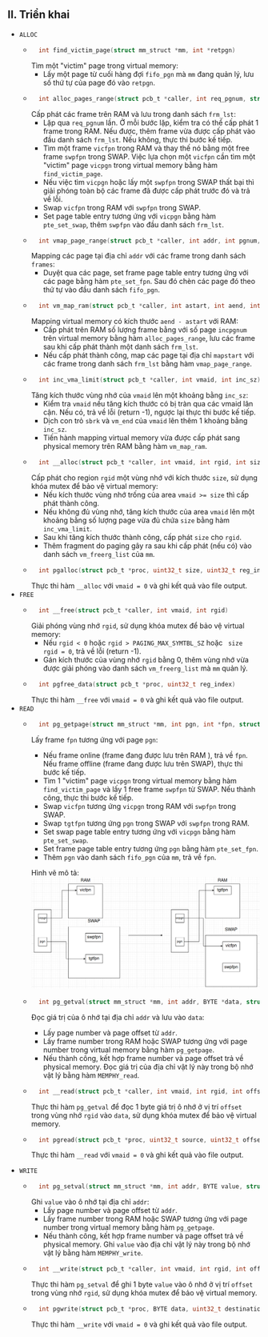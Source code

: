 ## II. Triển khai
- ```ALLOC```
    - ```c
        int find_victim_page(struct mm_struct *mm, int *retpgn)
        ```
        Tìm một "victim" page trong virtual memory:
        - Lấy một page từ cuối hàng đợi ```fifo_pgn``` mà ```mm``` đang quản lý, lưu số thứ tự của page đó vào ```retpgn```.
    - ```c
        int alloc_pages_range(struct pcb_t *caller, int req_pgnum, struct framephy_struct **frm_lst)
        ```
        Cấp phát các frame trên RAM và lưu trong danh sách ```frm_lst```:
        - Lặp qua ```req_pgnum``` lần. Ở mỗi bước lặp, kiểm tra có thể cấp phát 1 frame trong RAM. Nếu được, thêm frame vừa được cấp phát vào đầu danh sách ```frm_lst```. Nếu không, thực thi bước kế tiếp.
        - Tìm một frame ```vicfpn``` trong RAM và thay thế nó bằng một free frame ```swpfpn``` trong SWAP. Việc lựa chọn một ```vicfpn``` cần tìm một "victim" page ```vicpgn``` trong virtual memory bằng hàm ```find_victim_page```.
        - Nếu việc tìm ```vicpgn``` hoặc lấy một ```swpfpn``` trong SWAP thất bại thì giải phóng toàn bộ các frame đã được cấp phát trước đó và trả về lỗi.
        - Swap ```vicfpn``` trong RAM với ```swpfpn``` trong SWAP.
        - Set page table entry tương ứng với ```vicpgn``` bằng hàm ```pte_set_swap```, thêm ```swpfpn``` vào đầu danh sách ```frm_lst```.
    - ```c
        int vmap_page_range(struct pcb_t *caller, int addr, int pgnum, struct framephy_struct *frames, struct vm_rg_struct *ret_rg)
        ```
        Mapping các page tại địa chỉ ```addr``` với các frame trong danh sách ```frames```:
        - Duyệt qua các page, set frame page table entry tương ứng với các page bằng hàm ```pte_set_fpn```. Sau đó chèn các page đó theo thứ tự vào đầu danh sách ```fifo_pgn```.
    - ```c
        int vm_map_ram(struct pcb_t *caller, int astart, int aend, int mapstart, int incpgnum, struct vm_rg_struct *ret_rg)
        ```
        Mapping virtual memory có kích thước ```aend - astart``` với RAM:
        - Cấp phát trên RAM số lượng frame bằng với số page ```incpgnum``` trên virtual memory bằng hàm ```alloc_pages_range```, lưu các frame sau khi cấp phát thành một danh sách ```frm_lst```.
        - Nếu cấp phát thành công, map các page tại địa chỉ ```mapstart``` với các frame trong danh sách ```frm_lst``` bằng hàm ```vmap_page_range```.
    - ```c
        int inc_vma_limit(struct pcb_t *caller, int vmaid, int inc_sz)
        ```
        Tăng kích thước vùng nhớ của ```vmaid``` lên một khoảng bằng ```inc_sz```:
        - Kiểm tra ```vmaid``` nếu tăng kích thước có bị tràn qua các vmaid lân cận. Nếu có, trả về lỗi (return -1), ngược lại thực thi bước kế tiếp.
        - Dịch con trỏ ```sbrk``` và ```vm_end``` của ```vmaid``` lên thêm 1 khoảng bằng ```inc_sz```.
        - Tiến hành mapping virtual memory vừa được cấp phát sang physical memory trên RAM bằng hàm ```vm_map_ram```.
    - ```c
        int __alloc(struct pcb_t *caller, int vmaid, int rgid, int size, int *alloc_addr)
        ```
        Cấp phát cho region ```rgid``` một vùng nhớ với kích thước ```size```, sử dụng khóa mutex để bảo vệ virtual memory:
        - Nếu kích thước vùng nhớ trống của area ```vmaid >= size``` thì cấp phát thành công.
        - Nếu không đủ vùng nhớ, tăng kích thước của area ```vmaid``` lên một khoảng bằng số lượng page vừa đủ chứa ```size``` bằng hàm ```inc_vma_limit```.
        - Sau khi tăng kích thước thành công, cấp phát ```size``` cho ```rgid```.
        - Thêm fragment do paging gây ra sau khi cấp phát (nếu có) vào danh sách ```vm_freerg_list``` của ```mm```.
    - ```c
        int pgalloc(struct pcb_t *proc, uint32_t size, uint32_t reg_index)
        ```
        Thực thi hàm ```__alloc``` với ```vmaid = 0``` và ghi kết quả vào file output.
- ```FREE```
    - ```c
        int __free(struct pcb_t *caller, int vmaid, int rgid)
        ```
        Giải phóng vùng nhớ ```rgid```, sử dụng khóa mutex để bảo vệ virtual memory:
        - Nếu ```rgid < 0``` hoặc ```rgid > PAGING_MAX_SYMTBL_SZ``` hoặc ``` size rgid = 0```, trả về lỗi (return -1).
        - Gán kích thước của vùng nhớ ```rgid``` bằng 0, thêm vùng nhớ vừa được giải phóng vào danh sách ```vm_freerg_list``` mà ```mm``` quản lý.
    - ```c
        int pgfree_data(struct pcb_t *proc, uint32_t reg_index)
        ```
        Thực thi hàm ```__free``` với ```vmaid = 0``` và ghi kết quả vào file output.
- ```READ```
    - ```c
        int pg_getpage(struct mm_struct *mm, int pgn, int *fpn, struct pcb_t *caller)
        ```
        Lấy frame ```fpn``` tương ứng với page ```pgn```:
        - Nếu frame online (frame đang được lưu trên RAM ), trả về  ```fpn```. Nếu frame offline (frame đang được lưu trên SWAP), thực thi bước kế tiếp.
        - Tìm 1 "victim" page ```vicpgn``` trong virtual memory bằng hàm ```find_victim_page``` và lấy 1 free frame ```swpfpn``` từ SWAP. Nếu thành công, thực thi bước kế tiếp.
        - Swap ```vicfpn``` tương ứng ```vicpgn``` trong RAM với ```swpfpn``` trong SWAP.
        - Swap ```tgtfpn``` tương ứng ```pgn``` trong SWAP với ```swpfpn``` trong RAM.
        - Set swap page table entry tương ứng với ```vicpgn``` bằng hàm ```pte_set_swap```.
        - Set frame page table entry tương ứng ```pgn``` bằng hàm ```pte_set_fpn```.
        - Thêm ```pgn``` vào danh sách ```fifo_pgn``` của ```mm```, trả về  ```fpn```.  

        Hình vẽ mô tả:
        ![getpage](../assets/getpage.png)
    - ```c
        int pg_getval(struct mm_struct *mm, int addr, BYTE *data, struct pcb_t *caller)
        ```
        Đọc giá trị của ô nhớ tại địa chỉ ```addr``` và lưu vào ```data```:
        - Lấy page number và page offset từ ```addr```.
        - Lấy frame number trong RAM hoặc SWAP tương ứng với page number trong virtual memory bằng hàm ```pg_getpage```.
        - Nếu thành công, kết hợp frame number và page offset trả về physical memory. Đọc giá trị của địa chỉ vật lý này trong bộ nhớ vật lý bằng hàm ```MEMPHY_read```.
    - ```c
        int __read(struct pcb_t *caller, int vmaid, int rgid, int offset, BYTE *data)
        ```
        Thực thi hàm ```pg_getval``` để đọc 1 byte giá trị ô nhớ ở vị trí ```offset``` trong vùng nhớ ```rgid``` vào ```data```, sử dụng khóa mutex để bảo vệ virtual memory.
    - ```c
        int pgread(struct pcb_t *proc, uint32_t source, uint32_t offset, uint32_t destination)
        ```
        Thực thi hàm ```__read``` với ```vmaid = 0``` và ghi kết quả vào file output.
- ```WRITE```
    - ```c
        int pg_setval(struct mm_struct *mm, int addr, BYTE value, struct pcb_t *caller)
        ```
        Ghi ```value``` vào ô nhớ tại địa chỉ ```addr```:
        - Lấy page number và page offset từ ```addr```.
        - Lấy frame number trong RAM hoặc SWAP tương ứng với page number trong virtual memory bằng hàm ```pg_getpage```.
        - Nếu thành công, kết hợp frame number và page offset trả về physical memory. Ghi ```value``` vào địa chỉ vật lý này trong bộ nhớ vật lý bằng hàm ```MEMPHY_write```.
    - ```c
        int __write(struct pcb_t *caller, int vmaid, int rgid, int offset, BYTE value)
        ```
        Thực thi hàm ```pg_setval``` để ghi 1 byte ```value``` vào ô nhớ ở vị trí ```offset``` trong vùng nhớ ```rgid```, sử dụng khóa mutex để bảo vệ virtual memory.
    - ```c
        int pgwrite(struct pcb_t *proc, BYTE data, uint32_t destination, uint32_t offset)
        ```
        Thực thi hàm ```__write``` với ```vmaid = 0``` và ghi kết quả vào file output.
